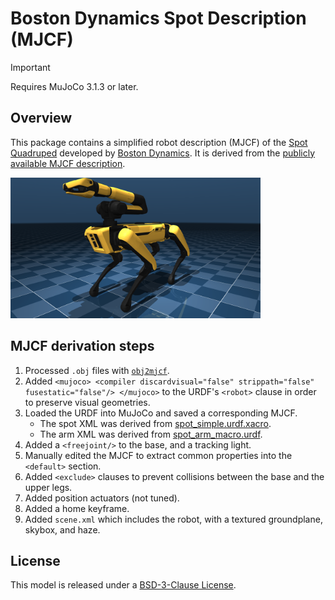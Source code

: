 # Boston Dynamics Spot Description (MJCF)

> [!IMPORTANT]
> Requires MuJoCo 3.1.3 or later.

## Overview

This package contains a simplified robot description (MJCF) of the [Spot
Quadruped](https://bostondynamics.com/products/spot/) developed by [Boston
Dynamics](https://bostondynamics.com/). It is derived from the [publicly
available MJCF description](https://github.com/bdaiinstitute/spot_ros2).

<p float="left">
  <img src="spot.png" width="400">
</p>

## MJCF derivation steps

1. Processed `.obj` files with [`obj2mjcf`](https://github.com/kevinzakka/obj2mjcf).
2. Added `<mujoco> <compiler discardvisual="false" strippath="false" fusestatic="false"/> </mujoco>` to the URDF's
   `<robot>` clause in order to preserve visual geometries.
3. Loaded the URDF into MuJoCo and saved a corresponding MJCF.
    * The spot XML was derived from [spot_simple.urdf.xacro](https://github.com/bdaiinstitute/spot_ros2/blob/main/spot_description/urdf/spot_simple.urdf.xacro).
    * The arm XML was derived from [spot_arm_macro.urdf](https://github.com/bdaiinstitute/spot_ros2/blob/main/spot_description/urdf/spot_arm_macro.urdf).
4. Added a `<freejoint/>` to the base, and a tracking light.
5. Manually edited the MJCF to extract common properties into the `<default>` section.
6. Added `<exclude>` clauses to prevent collisions between the base and the upper legs.
7. Added position actuators (not tuned).
8. Added a home keyframe.
9. Added `scene.xml` which includes the robot, with a textured groundplane, skybox, and haze.

## License

This model is released under a [BSD-3-Clause License](LICENSE).
